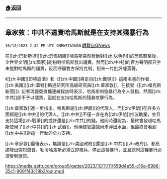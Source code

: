 ###  [:house:返回](README.md)
---


## 章家敦：中共不遣責哈馬斯就是在支持其殘暴行為
`10/12/2023 2:32 PM UTC GNEWSTAIWAN` [轉載自GNews](https://gnews.org/articles/1824668)



  在[[zh:巴勒斯坦]][[zh:恐怖組織]]哈馬斯突然發動對[[zh:以色列]]的恐怖襲擊後，全世界文明[[zh:國家]]紛紛對哈馬斯發出譴責。然而[[zh:中共]]的官方聲明卻只字未提對哈馬斯的譴責，反而呼籲雙方保持克制，招來一片批評唾罵聲。

《[[zh:中國]]即將崩潰》和《[[zh:中國]]將走向[[zh:戰爭]]》這兩本書的作者、[[zh:美國]][[zh:蓋特]]斯通研究所高級研究員[[zh:章家敦]]，在接受《[[zh:福克斯新聞]]》記者瑪麗亞直播連線採訪時表示，哈馬斯的強暴行為令人發指，然而[[zh:中共]]卻不予以譴責，這就在支持哈馬斯的殘暴攻擊行為。

  

[[zh:章家敦]]進一步指出，哈馬斯是[[zh:伊朗]]的代理人，而[[zh:伊朗]]在許多方面都是[[zh:中共]]的代理人。[[zh:中共]]不僅一直在為[[zh:伊朗]]推波助瀾，並且支持這場[[zh:戰爭]]的或許還是[[zh:中共]]的錢。他同時還認為，最終會發現哈馬斯使用了[[zh:中共]]的[[zh:武器]]。他稱儘管證據尚未浮出水面，但最終會看到[[zh:中共]]對這一行動的全力支持。

  

[[zh:章家敦]]最後表示，無論是[[zh:美國政府]]還是[[zh:中共]][[zh:政府]]，都應該發出強烈聲音，勒令哈馬斯必須立即撤兵，停止這種暴行，並且認同這種暴行必須受到懲罰。


https://media.gettr.com/group5/getter/2023/10/11/11/559d4e55-c16e-6986-35c1-9091f43c19b3/out.mp4


